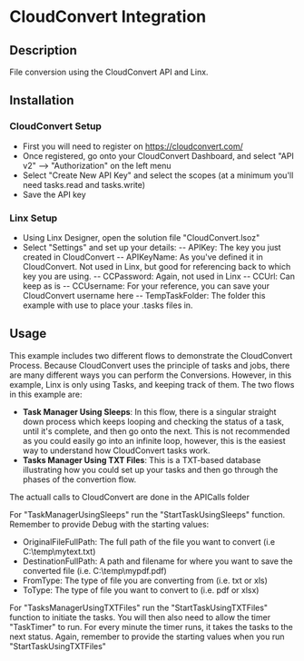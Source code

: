 # CloudConvert Integration

## Description

File conversion using the CloudConvert API and Linx.

## Installation

### CloudConvert Setup
- First you will need to register on https://cloudconvert.com/
- Once registered, go onto your CloudConvert Dashboard, and select "API v2" --> "Authorization" on the left menu
- Select "Create New API Key" and select the scopes (at a minimum you'll need tasks.read and tasks.write)
- Save the API key

### Linx Setup
- Using Linx Designer, open the solution file "CloudConvert.lsoz"
- Select "Settings" and set up your details:
-- APIKey: The key you just created in CloudConvert
-- APIKeyName: As you've defined it in CloudConvert. Not used in Linx, but good for referencing back to which key you are using.
-- CCPassword: Again, not used in Linx
-- CCUrl: Can keep as is
-- CCUsername: For your reference, you can save your CloudConvert username here
-- TempTaskFolder: The folder this example with use to place your .tasks files in.

## Usage

This example includes two different flows to demonstrate the CloudConvert Process. Because CloudConvert uses the principle of tasks and jobs, there are many different ways you can perform the Conversions. However, in this example, Linx is only using Tasks, and keeping track of them. The two flows in this example are:

- **Task Manager Using Sleeps**: In this flow, there is a singular straight down process which keeps looping and checking the status of a task, until it's complete, and then go onto the next. This is not recommended as you could easily go into an infinite loop, however, this is the easiest way to understand how CloudConvert tasks work.
- **Tasks Manager Using TXT Files**: This is a TXT-based database illustrating how you could set up your tasks and then go through the phases of the convertion flow. 

The actuall calls to CloudConvert are done in the APICalls folder

For "TaskManagerUsingSleeps" run the "StartTaskUsingSleeps" function. Remember to provide Debug with the starting values:
- OriginalFileFullPath: The full path of the file you want to convert (i.e C:\temp\mytext.txt)
- DestinationFullPath: A path and filename for where you want to save the converted file (i.e. C:\temp\mypdf.pdf)
- FromType: The type of file you are converting from (i.e. txt or xls)
- ToType: The type of file you want to convert to (i.e. pdf or xlsx)

For "TasksManagerUsingTXTFiles" run the "StartTaskUsingTXTFiles" function to initiate the tasks. You will then also need to allow the timer "TaskTimer" to run. For every minute the timer runs, it takes the tasks to the next status. Again, remember to provide the starting values when you run "StartTaskUsingTXTFiles"


